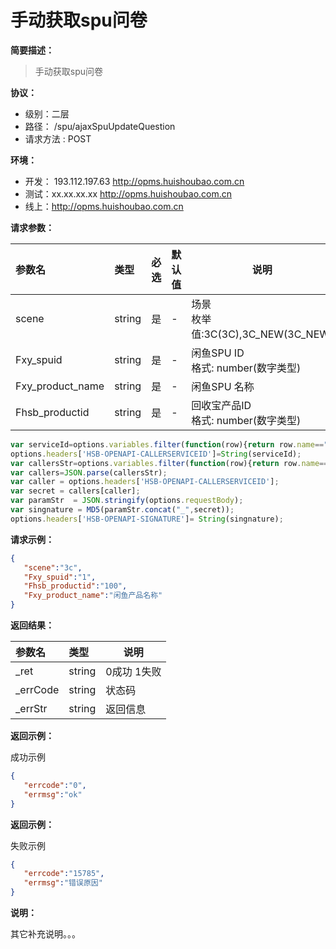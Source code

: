 # 手动获取spu问卷
**简要描述：**
> 手动获取spu问卷

**协议：**
- 级别：二层
- 路径：<!--doc.api.uri--> /spu/ajaxSpuUpdateQuestion
- 请求方法 :<!--doc.api.method --> POST

**环境：**
- 开发： <!--doc.server.proxy id=dev description="开发环境"-->193.112.197.63 http://opms.huishoubao.com.cn
- 测试：<!--doc.server.proxy id=test description="测试环境"-->xx.xx.xx.xx  http://opms.huishoubao.com.cn
- 线上：<!--doc.server.url-->http://opms.huishoubao.com.cn
<!--doc.parameter._ref="file:///D:\go\markdown2json\example\commonArgs.md#requestParamter" position=body id=requestParamter-->
**请求参数：**
<!--doc.parameter id=requestParamter prefix="_param" position=body _column="name,type,required,default,description"-->
|参数名|类型|必选|默认值|说明|
|:----    |:---|:----- |-----   |-----   |
|scene| string|是|-|场景<br/>枚举值:3C(3C),3C_NEW(3C_NEW)|
|Fxy_spuid| string|是|-|闲鱼SPU ID <br/>格式: number(数字类型)|
|Fxy_product_name| string|是|-|闲鱼SPU 名称|
|Fhsb_productid| string|是|-|回收宝产品ID<br/>格式: number(数字类型) |

<Attr name="hello world"/>
<!--doc.server.variables=signature:joenebfhefeh -->

<!--doc.service.preRequest-->
```javascript
var serviceId=options.variables.filter(function(row){return row.name=="serviceId"})[0]?.value;
options.headers['HSB-OPENAPI-CALLERSERVICEID']=String(serviceId);
var callersStr=options.variables.filter(function(row){return row.name=="signature"})[0]?.value;
var callers=JSON.parse(callersStr);
var caller = options.headers['HSB-OPENAPI-CALLERSERVICEID'];
var secret = callers[caller];
var paramStr  = JSON.stringify(options.requestBody);
var singnature = MD5(paramStr.concat("_",secret));
options.headers['HSB-OPENAPI-SIGNATURE']= String(singnature);
```



**请求示例：**
<!--doc.example.body-->
```json
{
   "scene":"3c",
   "Fxy_spuid":"1",
   "Fhsb_productid":"100",
   "Fxy_product_name":"闲鱼产品名称"
}
```

**返回结果：**
<!--doc.parameter id=responseParameter position=body httpStatus="200" _column="name,type,description"-->
|参数名|类型|说明|
|:-----  |:-----|----- |
|_ret |string   |0成功 1失败  |
|_errCode |string   |状态码  |
|_errStr |string   |返回信息  |

**返回示例：**

成功示例
<!--doc.example.response id=ok -->
```json
{
   "errcode":"0",
   "errmsg":"ok"
}

```
**返回示例：**

失败示例
<!--doc.example.response id=err -->
```json
{
   "errcode":"15785",
   "errmsg":"错误原因"
}
```

**说明：**

其它补充说明。。。
